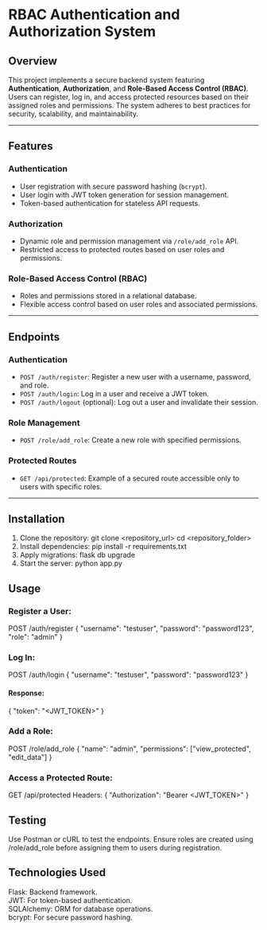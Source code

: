 # RBAC Authentication and Authorization System

## Overview

This project implements a secure backend system featuring **Authentication**, **Authorization**, and **Role-Based Access Control (RBAC)**. Users can register, log in, and access protected resources based on their assigned roles and permissions. The system adheres to best practices for security, scalability, and maintainability.

---

## Features

### **Authentication**
- User registration with secure password hashing (`bcrypt`).
- User login with JWT token generation for session management.
- Token-based authentication for stateless API requests.

### **Authorization**
- Dynamic role and permission management via `/role/add_role` API.
- Restricted access to protected routes based on user roles and permissions.

### **Role-Based Access Control (RBAC)**
- Roles and permissions stored in a relational database.
- Flexible access control based on user roles and associated permissions.

---

## Endpoints

### **Authentication**
- `POST /auth/register`: Register a new user with a username, password, and role.
- `POST /auth/login`: Log in a user and receive a JWT token.
- `POST /auth/logout` (optional): Log out a user and invalidate their session.

### **Role Management**
- `POST /role/add_role`: Create a new role with specified permissions.

### **Protected Routes**
- `GET /api/protected`: Example of a secured route accessible only to users with specific roles.

---

## Installation

1. Clone the repository:
   git clone <repository_url>
   cd <repository_folder>
2. Install dependencies:
   pip install -r requirements.txt
3. Apply migrations:
   flask db upgrade
4. Start the server:
   python app.py

## Usage
### Register a User:

POST /auth/register
{
  "username": "testuser",
  "password": "password123",
  "role": "admin"
}

### Log In:

POST /auth/login
{
  "username": "testuser",
  "password": "password123"
}

#### Response:

{
  "token": "<JWT_TOKEN>"
}

### Add a Role:

POST /role/add_role
{
  "name": "admin",
  "permissions": ["view_protected", "edit_data"]
}

### Access a Protected Route:

GET /api/protected
Headers: {
  "Authorization": "Bearer <JWT_TOKEN>"
}

## Testing
Use Postman or cURL to test the endpoints.
Ensure roles are created using /role/add_role before assigning them to users during registration.

## Technologies Used
Flask: Backend framework.\
JWT: For token-based authentication.\
SQLAlchemy: ORM for database operations.\
bcrypt: For secure password hashing.

